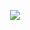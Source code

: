 <p align="center">
   <img src ="https://github-readme-stats.vercel.app/api?username=imsamuel&show_icons=true&count_private=true&theme=default&hide_border=true&hide=issues,contribs&include_all_commits=true">
</p>
